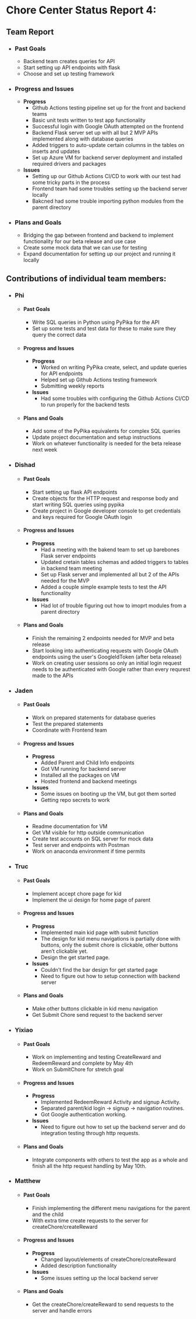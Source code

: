 # Chore Center Status Report 4:

## Team Report
- ### Past Goals
    - Backend team creates queries for API
    - Start setting up API endpoints with flask
    - Choose and set up testing framework

- ### Progress and Issues
    - **Progress**
        - Github Actions testing pipeline set up for the front and backend teams
        - Basic unit tests written to test app functionality
        - Successful login with Google OAuth attempted on the frontend
        - Backend Flask server set up with all but 2 MVP APIs implemented along with database queries
        - Added triggers to auto-update certain columns in the tables on inserts and updates
        - Set up Azure VM for backend server deployment and installed required drivers and packages
    - **Issues**
        - Setting up our Github Actions CI/CD to work with our test had some tricky parts in the process
        - Frontend team had some troubles setting up the backend server locally
        - Bakcned had some trouble importing python modules from the parent directory

- ### Plans and Goals
    - Bridging the gap between frontend and backend to implement functionality for our beta release and use case
    - Create some mock data that we can use for testing
    - Expand documentation for setting up our project and running it locally


## Contributions of individual team members:

- ### Phi
    - #### Past Goals
        - Write SQL queries in Python using PyPika for the API
        - Set up some tests and test data for these to make sure they query the correct data

    - #### Progress and Issues
        - **Progress**
            - Worked on writing PyPika create, select, and update queries for API endpoints
            - Helped set up Github Actions testing framework
            - Submitting weekly reports
        - **Issues**
            - Had some troubles with configuring the Github Actions CI/CD to run properly for the backend tests
    
    - #### Plans and Goals
        - Add some of the PyPika equivalents for complex SQL queries
        - Update project documentation and setup instructions
        - Work on whatever functionality is needed for the beta release next week

- ### Dishad
    - #### Past Goals
        - Start setting up flask API endpoints
        - Create objects for the HTTP request and response body and start writing SQL queries using pypika 
        - Create project in Google developer console to get credentials and keys required for Google OAuth login

    - #### Progress and Issues
        - **Progress**
            - Had a meeting with the bakend team to set up barebones Flask server endpoints
            - Updated cretain tables schemas and added triggers to tables in backend team meeting
            - Set up Flask server and implemented all but 2 of the APIs needed for the MVP
            - Added a couple simple example tests to test the API functionality
        - **Issues**
            - Had lot of trouble figuring out how to imoprt modules from a parent directory
    
    - #### Plans and Goals
        - Finish the remaining 2 endpoints needed for MVP and beta release
        - Start looking into authenticating requests with Google OAuth endpoints using the user's GoogleIdToken (after beta release)
        - Work on creating user sessions so only an initial login request needs to be authenticated with Google rather than every requrest made to the APIs 

- ### Jaden
    - #### Past Goals
        - Work on prepared statements for database queries
        - Test the prepared statements
        - Coordinate with Frontend team

    - #### Progress and Issues
        - **Progress**
            - Added Parent and Child Info endpoints
            - Got VM running for backend server
            - Installed all the packages on VM
            - Hosted frontend and backend meetings
        - **Issues**
            - Some issues on booting up the VM, but got them sorted
            - Getting repo secrets to work

    - #### Plans and Goals
        - Readme documentation for VM
        - Get VM visible for http outside communication
        - Create test accounts on SQL server for mock data
        - Test server and endpoints with Postman
        - Work on anaconda environment if time permits

- ### Truc
    - #### Past Goals
         - Implement accept chore page for kid
        - Implement the ui design for home page of parent

    - #### Progress and Issues
        - **Progress**
            - Implemented main kid page with submit function
            - The design for kid menu navigations is partially done with buttons, only the submit chore is clickable, other buttons aren’t clickable yet. 
            - Design the get started page.
        - **Issues**
            - Couldn’t find the bar design for get started page
            - Need to figure out how to setup connection with backend server
    
    - #### Plans and Goals
        - Make other buttons clickable in kid menu navigation
        - Get Submit Chore send request to the backend server

- ### Yixiao
    - #### Past Goals
        - Work on implementing and testing CreateReward and RedeemReward and complete by May 4th
        - Work on SubmitChore for stretch goal

    - #### Progress and Issues
        - **Progress**
            - Implemented RedeemReward Activity and signup Activity.
            - Separated parent/kid login -> signup -> navigation routines.
            - Got Google authentication working.
        - **Issues**
            - Need to figure out how to set up the backend server and do integration testing through http requests.
    
    - #### Plans and Goals
        - Integrate components with others to test the app as a whole and finish all the http request handling by May 10th.

- ### Matthew
    - #### Past Goals
        - Finish implementing the different menu navigations for the parent and the child
        - With extra time create requests to the server for createChore/createReward

    - #### Progress and Issues
        - **Progress**
            - Changed layout/elements of createChore/createReward
            - Added description functionality
        - **Issues**
            - Some issues setting up the local backend server

    - #### Plans and Goals
        - Get the createChore/createReward to send requests to the server and handle errors
